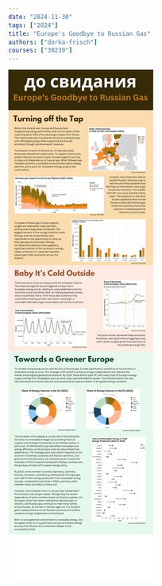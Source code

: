 ```yaml
---
date: "2024-11-30"
tags: ["2024"]
title: "Europe's Goodbye to Russian Gas"
authors: ["dorka-frisch"]
courses: ["30239"]
---
```


<img src="infographic.png">
